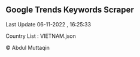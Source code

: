 

## Google Trends Keywords Scraper 
 
Last Update 06-11-2022 , 16:25:33

Country List :
VIETNAM.json



© Abdul Muttaqin 
